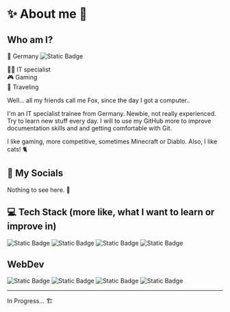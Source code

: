 # ✨ About me 👀

## Who am I?

📍 Germany
![Static Badge](https://img.shields.io/badge/Germany-grey?style=flat&label=%F0%9F%93%8D&labelColor=black)

👨‍💻 IT specialist  
🎮 Gaming  
🧳 Traveling

Well... all my friends call me Fox, since the day I got a computer..

I'm an IT specialist trainee from Germany. Newbie, not really experienced. Try to learn new stuff every day.
I will to use my GitHub more to improve documentation skills and and getting comfortable with Git.

I like gaming, more competitive, sometimes Minecraft or Diablo. Also, I like cats! 🐈

## 💬 My Socials

Nothing to see here. 👻

## 💻 Tech Stack (more like, what I want to learn or improve in)

![Static Badge](https://img.shields.io/badge/linux-f5be04?style=for-the-badge&logo=linux&logoColor=black)
![Static Badge](https://img.shields.io/badge/proxmox-black?style=for-the-badge&logo=proxmox)
![Static Badge](https://img.shields.io/badge/docker-1d63ed?style=for-the-badge&logo=docker&logoColor=white)
![Static Badge](https://img.shields.io/badge/powershell-012456?style=for-the-badge&labelColor=black)

## WebDev

![Static Badge](https://img.shields.io/badge/html-e54c21?style=for-the-badge&logo=html5&logoColor=white)
![Static Badge](https://img.shields.io/badge/css-1e3fda?style=for-the-badge&logo=css&logoColor=white)
![Static Badge](https://img.shields.io/badge/javascript-f7e025?style=for-the-badge&logo=javascript&logoColor=f7e025&labelColor=black)
![Static Badge](https://img.shields.io/badge/php-787cb4?style=for-the-badge&logo=php&logoColor=787cb4&labelColor=black)

---

In Progress... 🏗

<!--
**reismitcaviar/reismitcaviar** is a ✨ _special_ ✨ repository because its `README.md` (this file) appears on your GitHub profile.

Here are some ideas to get you started:

- 🔭 I’m currently working on ...
- 🌱 I’m currently learning ...
- 👯 I’m looking to collaborate on ...
- 🤔 I’m looking for help with ...
- 💬 Ask me about ...
- 📫 How to reach me: ...
- 😄 Pronouns: ...
- ⚡ Fun fact: ...
-->
